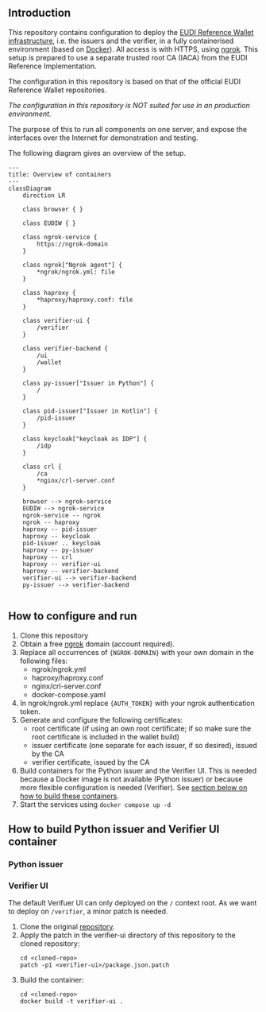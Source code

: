 ## Introduction

This repository contains configuration to deploy the [EUDI Reference Wallet infrastructure](https://github.com/orgs/eu-digital-identity-wallet/repositories?type=all), i.e. the issuers and the verifier, in a fully containerised environment (based on [Docker](https://docs.docker.com/)). All access is with HTTPS, using [ngrok](https://ngrok.com/). This setup is prepared to use a separate trusted root CA (IACA) from the EUDI Reference Implementation.

The configuration in this repository is based on that of the official EUDI Reference Wallet repositories.

*The configuration in this repository is NOT suited for use in an production environment.*

The purpose of this to run all components on one server, and expose the interfaces over the Internet for demonstration and testing.

The following diagram gives an overview of the setup.

```mermaid
---
title: Overview of containers
---
classDiagram
    direction LR

    class browser { }

    class EUDIW { }
    
    class ngrok-service { 
        https://ngrok-domain
    }

    class ngrok["Ngrok agent"] {  
        *ngrok/ngrok.yml: file
    }

    class haproxy { 
        *haproxy/haproxy.conf: file
    }
    
    class verifier-ui { 
        /verifier
    }
 
    class verifier-backend {
        /ui
        /wallet
    }
    
    class py-issuer["Issuer in Python"] { 
        /
    }
    
    class pid-issuer["Issuer in Kotlin"] {
        /pid-issuer
    }

    class keycloak["keycloak as IDP"] {
        /idp
    } 

    class crl {
        /ca
        *nginx/crl-server.conf
    }

    browser --> ngrok-service
    EUDIW --> ngrok-service
    ngrok-service -- ngrok
    ngrok -- haproxy
    haproxy -- pid-issuer
    haproxy -- keycloak
    pid-issuer .. keycloak
    haproxy -- py-issuer
    haproxy -- crl
    haproxy -- verifier-ui
    haproxy -- verifier-backend
    verifier-ui --> verifier-backend
    py-issuer --> verifier-backend


```

## How to configure and run

 1. Clone this repository
 1. Obtain a free [ngrok](https://ngrok.com/) domain (account required).
 3. Replace all occurrences of `{NGROK-DOMAIN}` with your own domain in the following files:
    - ngrok/ngrok.yml
    - haproxy/haproxy.conf
    - nginx/crl-server.conf
    - docker-compose.yaml
4. In ngrok/ngrok.yml replace `{AUTH_TOKEN}` with your ngrok authentication token.
5. Generate and configure the following certificates:
    - root certificate (if using an own root certificate; if so make sure the root certificate is included in the wallet build)
    - issuer certificate (one separate for each issuer, if so desired), issued by the CA
    - verifier certificate, issued by the CA
6. Build containers for the Python issuer and the Verifier UI. This is needed because a Docker image is not available (Python issuer) or because more flexible configuration is needed (Verifier). See [section below on how to build these containers](#how-to-build-python-issuer-and-verifier-ui-container).
7. Start the services using `docker compose up -d`

## How to build Python issuer and Verifier UI container

### Python issuer

### Verifier UI
The default Verifuer UI can only deployed on the `/` context root. As we want to deploy on `/verifier`, a minor patch is needed.

1. Clone the original [repository](https://github.com/eu-digital-identity-wallet/eudi-web-verifier).
2. Apply the patch in the verifier-ui directory of this repository to the cloned repository: 
    ```
    cd <cloned-repo>
    patch -p1 <verifier-ui>/package.json.patch
    ```
3. Build the container:
    ```
    cd <cloned-repo>
    docker build -t verifier-ui .
    ```
